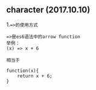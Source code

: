 ## character (2017.10.10)
1.`=>的使用方式` 
```
=>是es6语法中的arrow function
举例：
(x) => x + 6

相当于

function(x){
    return x + 6;
}
```